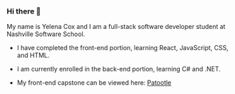### Hi there 👋

My name is Yelena Cox and I am a full-stack software developer student at Nashville Software School.

- I have completed the front-end portion, learning React, JavaScript, CSS, and HTML.

- I am currently enrolled in the back-end portion, learning C# and .NET.

- My front-end capstone can be viewed here: [Patootle](https://github.com/yelenacox/capstone-patootle)


<!--
**yelenacox/yelenacox** is a ✨ _special_ ✨ repository because its `README.md` (this file) appears on your GitHub profile.

Here are some ideas to get you started:

- 🔭 I’m currently working on ...
- 🌱 I’m currently learning ...
- 👯 I’m looking to collaborate on ...
- 🤔 I’m looking for help with ...
- 💬 Ask me about ...
- 📫 How to reach me: ...
- 😄 Pronouns: ...
- ⚡ Fun fact: ...
-->
